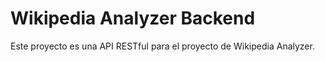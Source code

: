 # Wikipedia Analyzer Backend

Este proyecto es una API RESTful para el proyecto de Wikipedia Analyzer.